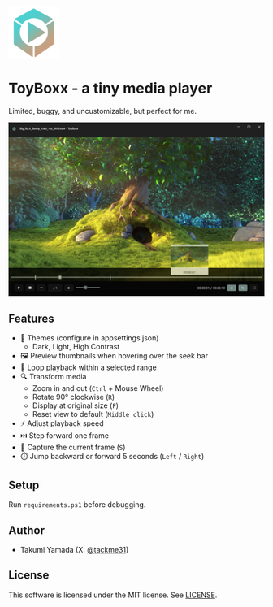 <img src="./img/icons/256x256.png" width="100" />

# ToyBoxx - a tiny media player
Limited, buggy, and uncustomizable, but perfect for me.

![](./img/screenshot.png)

## Features

- 🌈 Themes (configure in appsettings.json)
    - Dark, Light, High Contrast
- 🖼️ Preview thumbnails when hovering over the seek bar
- 🔁 Loop playback within a selected range
- 🔍 Transform media
  - Zoom in and out (`Ctrl` + Mouse Wheel)
  - Rotate 90° clockwise (`R`)
  - Display at original size (`F`)
  - Reset view to default (`Middle click`)
- ⚡ Adjust playback speed
- ⏭️ Step forward one frame
- 📸 Capture the current frame (`S`)
- ⏱️ Jump backward or forward 5 seconds (`Left` / `Right`)

## Setup
Run `requirements.ps1` before debugging.

## Author

- Takumi Yamada (X: [@tackme31](https://x.com/tackme31))

## License
This software is licensed under the MIT license. See [LICENSE](./LICENSE).